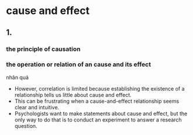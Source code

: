 # cause and effect

## 1.

### the principle of causation

### the operation or relation of an cause and its effect

nhân quả

- However, correlation is limited because establishing the existence of a relationship tells us little about cause and effect.
- This can be frustrating when a cause-and-effect relationship seems clear and intuitive.
- Psychologists want to make statements about cause and effect, but the only way to do that is to conduct an experiment to answer a research question.